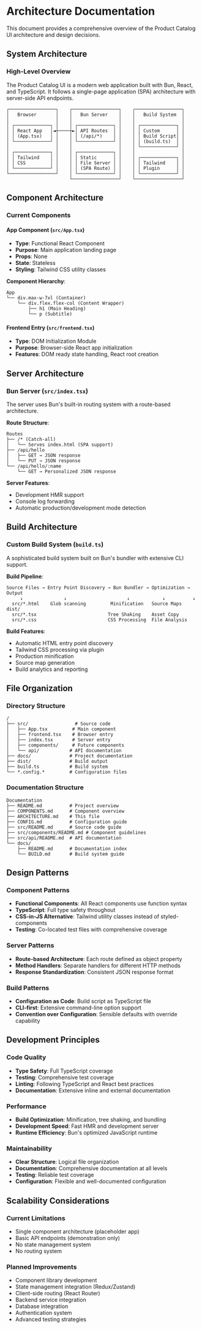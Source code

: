 # Architecture Documentation

This document provides a comprehensive overview of the Product Catalog UI architecture and design decisions.

## System Architecture

### High-Level Overview
The Product Catalog UI is a modern web application built with Bun, React, and TypeScript. It follows a single-page application (SPA) architecture with server-side API endpoints.

```
┌─────────────────┐    ┌─────────────────┐    ┌─────────────────┐
│   Browser       │    │   Bun Server    │    │   Build System  │
│                 │    │                 │    │                 │
│ ┌─────────────┐ │    │ ┌─────────────┐ │    │ ┌─────────────┐ │
│ │ React App   │◄┼────┼►│ API Routes  │ │    │ │ Custom      │ │
│ │ (App.tsx)   │ │    │ │ (/api/*)    │ │    │ │ Build Script│ │
│ └─────────────┘ │    │ └─────────────┘ │    │ │ (build.ts)  │ │
│                 │    │                 │    │ └─────────────┘ │
│ ┌─────────────┐ │    │ ┌─────────────┐ │    │                 │
│ │ Tailwind    │ │    │ │ Static      │ │    │ ┌─────────────┐ │
│ │ CSS         │ │    │ │ File Server │ │    │ │ Tailwind    │ │
│ └─────────────┘ │    │ │ (SPA Route) │ │    │ │ Plugin      │ │
└─────────────────┘    │ └─────────────┘ │    │ └─────────────┘ │
                       └─────────────────┘    └─────────────────┘
```

## Component Architecture

### Current Components

#### App Component (`src/App.tsx`)
- **Type**: Functional React Component
- **Purpose**: Main application landing page
- **Props**: None
- **State**: Stateless
- **Styling**: Tailwind CSS utility classes

**Component Hierarchy**:
```
App
└── div.max-w-7xl (Container)
    └── div.flex.flex-col (Content Wrapper)
        ├── h1 (Main Heading)
        └── p (Subtitle)
```

#### Frontend Entry (`src/frontend.tsx`)
- **Type**: DOM Initialization Module
- **Purpose**: Browser-side React app initialization
- **Features**: DOM ready state handling, React root creation

## Server Architecture

### Bun Server (`src/index.tsx`)
The server uses Bun's built-in routing system with a route-based architecture.

**Route Structure**:
```
Routes
├── /* (Catch-all)
│   └── Serves index.html (SPA support)
├── /api/hello
│   ├── GET → JSON response
│   └── PUT → JSON response
└── /api/hello/:name
    └── GET → Personalized JSON response
```

**Server Features**:
- Development HMR support
- Console log forwarding
- Automatic production/development mode detection

## Build Architecture

### Custom Build System (`build.ts`)
A sophisticated build system built on Bun's bundler with extensive CLI support.

**Build Pipeline**:
```
Source Files → Entry Point Discovery → Bun Bundler → Optimization → Output
     ↓               ↓                      ↓            ↓          ↓
  src/*.html    Glob scanning         Minification   Source Maps  dist/
  src/*.tsx                          Tree Shaking    Asset Copy
  src/*.css                          CSS Processing  File Analysis
```

**Build Features**:
- Automatic HTML entry point discovery
- Tailwind CSS processing via plugin
- Production minification
- Source map generation
- Build analytics and reporting

## File Organization

### Directory Structure
```
/
├── src/                 # Source code
│   ├── App.tsx         # Main component
│   ├── frontend.tsx    # Browser entry
│   ├── index.tsx       # Server entry
│   ├── components/     # Future components
│   └── api/           # API documentation
├── docs/              # Project documentation
├── dist/              # Build output
├── build.ts           # Build system
└── *.config.*         # Configuration files
```

### Documentation Structure
```
Documentation
├── README.md          # Project overview
├── COMPONENTS.md      # Component overview
├── ARCHITECTURE.md    # This file
├── CONFIG.md          # Configuration guide
├── src/README.md      # Source code guide
├── src/components/README.md # Component guidelines
├── src/api/README.md  # API documentation
└── docs/
    ├── README.md      # Documentation index
    └── BUILD.md       # Build system guide
```

## Design Patterns

### Component Patterns
- **Functional Components**: All React components use function syntax
- **TypeScript**: Full type safety throughout
- **CSS-in-JS Alternative**: Tailwind utility classes instead of styled-components
- **Testing**: Co-located test files with comprehensive coverage

### Server Patterns
- **Route-based Architecture**: Each route defined as object property
- **Method Handlers**: Separate handlers for different HTTP methods
- **Response Standardization**: Consistent JSON response format

### Build Patterns
- **Configuration as Code**: Build script as TypeScript file
- **CLI-first**: Extensive command-line option support
- **Convention over Configuration**: Sensible defaults with override capability

## Development Principles

### Code Quality
- **Type Safety**: Full TypeScript coverage
- **Testing**: Comprehensive test coverage
- **Linting**: Following TypeScript and React best practices
- **Documentation**: Extensive inline and external documentation

### Performance
- **Build Optimization**: Minification, tree shaking, and bundling
- **Development Speed**: Fast HMR and development server
- **Runtime Efficiency**: Bun's optimized JavaScript runtime

### Maintainability
- **Clear Structure**: Logical file organization
- **Documentation**: Comprehensive documentation at all levels
- **Testing**: Reliable test coverage
- **Configuration**: Flexible and well-documented configuration

## Scalability Considerations

### Current Limitations
- Single component architecture (placeholder app)
- Basic API endpoints (demonstration only)
- No state management system
- No routing system

### Planned Improvements
- Component library development
- State management integration (Redux/Zustand)
- Client-side routing (React Router)
- Backend service integration
- Database integration
- Authentication system
- Advanced testing strategies